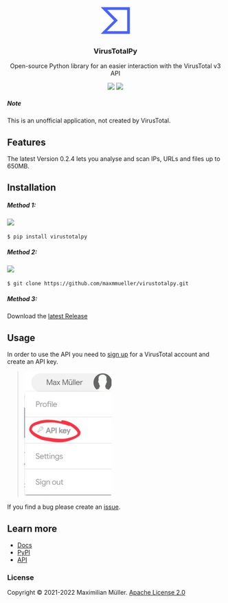 
<p align="center"><img src="https://raw.githubusercontent.com/maxmmueller/virustotalpy/master/imgs/vt_logo.jpeg" width="70" height="70"/></p>

<p><h3 align="center">VirusTotalPy</h3></p>

<p align="center">Open-source Python library for an easier interaction with the VirusTotal v3 API</p>

<p align="center">
<img src="https://img.shields.io/pypi/v/virustotalpy.svg?style=square">
<a href="https://github.com/maxmmueller/virustotalpy/blob/main/LICENSE"><img src="https://img.shields.io/badge/license-Apache%202-blue"/></a>


##### Note
This is an unofficial application, not created by VirusTotal. 

## Features
The latest Version 0.2.4 lets you analyse and scan IPs, URLs and files up to 650MB.

## Installation
##### Method 1:
<a href="https://www.python.org/downloads/"><img src="https://img.shields.io/badge/Requires-Python%203.6%20(or%20newer)-blue"/></a>
```
$ pip install virustotalpy
```

##### Method 2:
 <a href="https://git-scm.com/downloads"><img src="https://img.shields.io/badge/Requires-git-blue"/></a>

```
$ git clone https://github.com/maxmmueller/virustotalpy.git
```

##### Method 3:
Download the [latest Release](https://github.com/maxmmueller/virustotalpy/releases/latest)


## Usage
In order to use the API you need to [sign up](https://www.virustotal.com/gui/join-us) for a VirusTotal account and create an API key.
>
> ![VirusTotal view API key](https://raw.githubusercontent.com/maxmmueller/virustotalpy/master/imgs/APIKey.jpeg)


If you find a bug please create an [issue](https://github.com/maxmmueller/virustotalpy/issues/new).

## Learn more

- [Docs](docs/docs.ipynb)
- [PyPI](https://pypi.org/project/virustotalpy)
- [API](https://developers.virustotal.com/reference/overview)

### License

Copyright © 2021-2022 Maximilian Müller.
[Apache License 2.0](LICENSE)